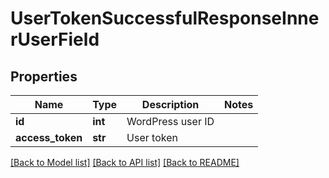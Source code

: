 # UserTokenSuccessfulResponseInnerUserField

## Properties
Name | Type | Description | Notes
------------ | ------------- | ------------- | -------------
**id** | **int** | WordPress user ID | 
**access_token** | **str** | User token | 

[[Back to Model list]](../README.md#documentation-for-models) [[Back to API list]](../README.md#documentation-for-api-endpoints) [[Back to README]](../README.md)


